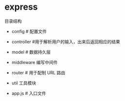 # express

目录结构

- config # 配置文件

- controller #用于解析用户的输入，出来后返回相应的结果

- model # 数据持久层

- middleware 编写中间件

- router # 用于配制 URL 路由

- util 工具模块

- app.js # 入口文件
